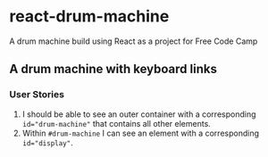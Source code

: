 # react-drum-machine
A drum machine build using React as a project for Free Code Camp

## A drum machine with keyboard links

### User Stories
1. I should be able to see an outer container with a corresponding `id="drum-machine"` that contains all other elements.
2. Within `#drum-machine` I can see an element with a corresponding `id="display"`.